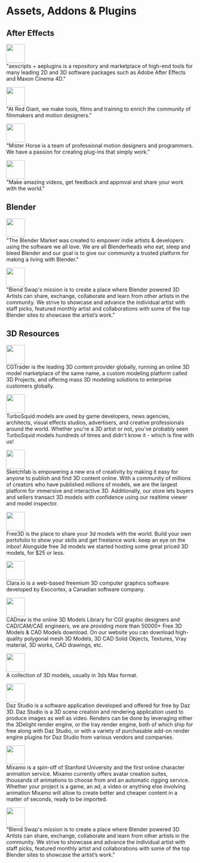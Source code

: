 Assets, Addons & Plugins
=============

## After Effects

<a href="https://aescripts.com/" target="_blank"><img src="https://aescripts.com/skin/frontend/default/pluginsio/images/logo.png" height="50"/></a>  
"aescripts + aeplugins is a repository and marketplace of high-end tools for many leading 2D and 3D software packages such as Adobe After Effects and Maxon Cinema 4D."


<a href="https://www.redgiant.com/" target="_blank"><img src="https://cache.redgiant.com/wp-assets/2017/09/20184822/RG_web_on_white-2.svg" height="50"/></a>  
"At Red Giant, we make tools, films and training to enrich the community of filmmakers and motion designers."


<a href="https://misterhorse.tv/" target="_blank"><img src="https://assets.misterhorse.tv/assets/logo_header-0556216b6621a30f16efd0967a3d7ddae3ce812560b85c999fef2ec1162790fc.png" height="50"/></a>  
"Mister Horse is a team of professional motion designers and programmers. We have a passion for creating plug-ins that simply work."


<a href="https://motionarray.com/" target="_blank"><img src="https://motionarray.com/assets/images/shared/logo@2x.png" height="50"/></a>  
"Make amazing videos, get feedback and approval and share your work with the world."


## Blender

<a href="https://blendermarket.com/" target="_blank"><img src="https://pbs.twimg.com/profile_images/446293248902832128/K5-qvhy3_400x400.png" height="50"/></a>  
"The Blender Market was created to empower indie artists & developers using the software we all love. We are all Blenderheads who eat, sleep and bleed Blender and our goal is to give our community a trusted platform for making a living with Blender."


<a href="https://www.blendswap.com/" target="_blank"><img src="https://pbs.twimg.com/profile_images/3161876486/8d66494d4937458b30bbff8ab06ea6ed_400x400.png" height="50"/></a>  
"Blend Swap's mission is to create a place where Blender powered 3D Artists can share, exchange, collaborate and learn from other artists in the community. We strive to showcase and advance the individual artist with staff picks, featured monthly artist and collaborations with some of the top Blender sites to showcase the artist’s work."


## 3D Resources
<a href="https://www.cgtrader.com/" target="_blank"><img src="https://upload.wikimedia.org/wikipedia/commons/e/ef/CGTrader.png" height="50"/></a>  
CGTrader is the leading 3D content provider globally, running an online 3D model marketplace of the same name, a custom modeling platform called 3D Projects, and offering mass 3D modeling solutions to enterprise customers globally.


<a href="https://www.turbosquid.com/" target="_blank"><img src="https://static1.squarespace.com/static/55bbf921e4b09c9ffac44664/55ccb1e8e4b0a97dcef36a5d/55ccb23ee4b0a97dcef371c0/1439478494234/Turbosquid.jpg" height="50"/></a>  
TurboSquid models are used by game developers, news agencies, architects, visual effects studios, advertisers, and creative professionals around the world. Whether you're a 3D artist or not, you've probably seen TurboSquid models hundreds of times and didn't know it - which is fine with us!

<a href="https://sketchfab.com/models?date=week&features=downloadable&sort_by=-likeCount" target="_blank"><img src="https://static.sketchfab.com/img/press/logos/logo.png" height="50"/></a>  
Sketchfab is empowering a new era of creativity by making it easy for anyone to publish and find 3D content online. With a community of millions of creators who have published millions of models, we are the largest platform for immersive and interactive 3D. Additionally, our store lets buyers and sellers transact 3D models with confidence using our realtime viewer and model inspector.


<a href="https://free3d.com/" target="_blank"><img src="https://www.pixelslogodesign.com/blog/wp-content/uploads/2018/01/sculpteo-3D-300x300.jpg" height="50"/></a>  
Free3D is the place to share your 3d models with the world. Build your own portofolio to show your skills and get freelance work: keep an eye on the inbox! Alongside free 3d models we started hosting some great priced 3D models, for $25 or less.


<a href="https://clara.io/library" target="_blank"><img src="https://clara.io/img/ClaraLogo.png" height="50"/></a>  
Clara.io is a web-based freemium 3D computer graphics software developed by Exocortex, a Canadian software company.


<a href="http://www.cadnav.com/3d-models/" target="_blank"><img src="http://static.cadnav.com/v3/logo.png" height="50"/></a>  
CADnav is the online 3D Models Library for CGI graphic designers and CAD/CAM/CAE engineers, we are providing more than 50000+ Free 3D Models & CAD Models download. On our website you can download high-quality polygonal mesh 3D Models, 3D CAD Solid Objects, Textures, Vray material, 3D works, CAD drawings, etc.


<a href="https://archive3d.net/" target="_blank"><img src="http://www.userlogos.org/files/logos/max0ne/Archive3d.png" height="50"/></a>  
A collection of 3D models, usually in 3ds Max format.


<a href="https://www.daz3d.com/" target="_blank"><img src="http://hanatemplate.com/images/best-free-graphics-software-1.png" height="50"/></a>  
Daz Studio is a software application developed and offered for free by Daz 3D. Daz Studio is a 3D scene creation and rendering application used to produce images as well as video. Renders can be done by leveraging either the 3Delight render engine, or the Iray render engine, both of which ship for free along with Daz Studio, or with a variety of purchasable add-on render engine plugins for Daz Studio from various vendors and companies.


<a href="https://www.mixamo.com/#/" target="_blank"><img src="https://d1xfgk3mh635yx.cloudfront.net/sites/default/files/styles/inline_medium/public/image/featured/1024446-mixamo-2.0-now-available.jpg?itok=R06iBt7p" height="50"/></a>  
Mixamo is a spin-off of Stanford University and the first online character animation service. Mixamo currently offers avatar creation suites, thousands of animations to choose from and an automatic rigging service. Whether your project is a game, an ad, a video or anything else involving animation Mixamo will allow to create better and cheaper content in a matter of seconds, ready to be imported.


<a href="https://www.blendswap.com/" target="_blank"><img src="https://pbs.twimg.com/profile_images/3161876486/8d66494d4937458b30bbff8ab06ea6ed_400x400.png" height="50"/></a>  
"Blend Swap's mission is to create a place where Blender powered 3D Artists can share, exchange, collaborate and learn from other artists in the community. We strive to showcase and advance the individual artist with staff picks, featured monthly artist and collaborations with some of the top Blender sites to showcase the artist’s work."
